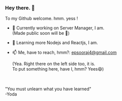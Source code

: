 ### Hey there. 👋

To my Github welcome. hmm. yess !

- 🔭 Currently working on Server Manager, I am. <br /> (Made public soon will be :metal:)
- 🌱 Learning more Nodejs and Reactjs, I am.
- 📫 Me, have to reach, hmm?: [epsooraj4@gmail.com](mailto:epsooraj4@gmail.com)

     (Yea. Right there on the left side too, it is.<br />To put something here, have I, hmm?  Yees😄)

<br />
<br />
"You must unlearn what you have learned" <br />
-Yoda
<!--
**epsooraj/epsooraj** is a ✨ _special_ ✨ repository because its `README.md` (this file) appears on your GitHub profile.

To my page welcome.  Yes, hmmm.

- 🔭 Currently working on python, I am.
- 🌱 I’m currently learning ...
- 👯 I’m looking to collaborate on ...
- 🤔 I’m looking for help with ...
- 💬 Ask me about ...
- 📫 How to reach me: ...
- 😄 Pronouns: ...
- ⚡ Fun fact: ...
-->
 
